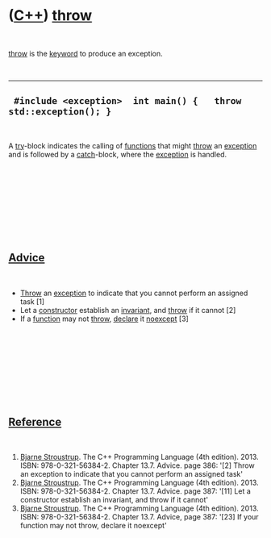 
 

 

 

 

 

([C++](Cpp.md)) [throw](CppThrow.md)
======================================

 

[throw](CppThrow.md) is the [keyword](CppKeyword.md) to produce an
exception.

 

  -------------------------------------------------------------------
  ` #include <exception>  int main() {   throw std::exception(); }`
  -------------------------------------------------------------------

 

A [try](CppTry.md)-block indicates the calling of
[functions](CppFunction.md) that might [throw](CppThrow.md) an
[exception](CppException.md) and is followed by a
[catch](CppCatch.md)-block, where the [exception](CppException.md) is
handled.

 

 

 

 

 

[Advice](CppAdvice.md)
-----------------------

 

-   [Throw](CppThrow.md) an [exception](CppException.md) to indicate
    that you cannot perform an assigned task \[1\]
-   Let a [constructor](CppConstructor.md) establish an
    [invariant](CppInvariant.md), and [throw](CppThrow.md) if it
    cannot \[2\]
-   If a [function](CppFunction.md) may not [throw](CppThrow.md),
    [declare](CppDeclaration.md) it [noexcept](CppNoexcept.md) \[3\]

 

 

 

 

 

[Reference](CppReferences.md)
------------------------------

 

1.  [Bjarne Stroustrup](CppBjarneStroustrup.md). The C++ Programming
    Language (4th edition). 2013. ISBN: 978-0-321-56384-2. Chapter 13.7.
    Advice. page 386: '\[2\] Throw an exception to indicate that you
    cannot perform an assigned task'
2.  [Bjarne Stroustrup](CppBjarneStroustrup.md). The C++ Programming
    Language (4th edition). 2013. ISBN: 978-0-321-56384-2. Chapter 13.7.
    Advice. page 387: '\[11\] Let a constructor establish an invariant,
    and throw if it cannot'
3.  [Bjarne Stroustrup](CppBjarneStroustrup.md). The C++ Programming
    Language (4th edition). 2013. ISBN: 978-0-321-56384-2. Chapter 13.7.
    Advice, page 387: '\[23\] If your function may not throw, declare it
    noexcept'

 

 

 

 

 

 


